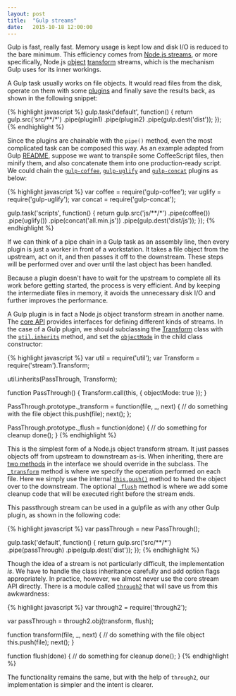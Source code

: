 ```yaml
---
layout: post
title:  "Gulp streams"
date:   2015-10-18 12:00:00
---
```


Gulp is fast, really fast. Memory usage is kept low and disk I/O is reduced to the bare minimum. This efficiency comes from [Node.js streams](https://nodejs.org/api/stream.html), or more specifically, Node.js [object](https://nodejs.org/api/stream.html#stream_object_mode) [transform](https://nodejs.org/api/stream.html#stream_class_stream_transform) streams, which is the mechanism Gulp uses for its inner workings.

A Gulp task usually works on file objects. It would read files from the disk, operate on them with some [plugins](http://gulpjs.com/plugins/) and finally save the results back, as shown in the following snippet:

{% highlight javascript %}
gulp.task('default', function() {
  return gulp.src('src/**/*')
    .pipe(plugin1)
    .pipe(plugin2)
    .pipe(gulp.dest('dist'));
});
{% endhighlight %}

Since the plugins are chainable with the `pipe()` method, even the most complicated task can be composed this way. As an example adapted from Gulp [README](https://github.com/gulpjs/gulp/blob/1ab1d2ad9ece791cf19b80c8f13fd02b05949a1e/README.md#sample-gulpfilejs), suppose we want to transpile some CoffeeScript files, then minify them, and also concatenate them into one production-ready script. We could chain the [`gulp-coffee`](https://www.npmjs.com/package/gulp-coffee), [`gulp-uglify`](https://www.npmjs.com/package/gulp-uglify) and [`gulp-concat`](https://www.npmjs.com/package/gulp-concat) plugins as below:

{% highlight javascript %}
var coffee = require('gulp-coffee');
var uglify = require('gulp-uglify');
var concat = require('gulp-concat');

gulp.task('scripts', function() {
  return gulp.src('js/**/*')
    .pipe(coffee())
    .pipe(uglify())
    .pipe(concat('all.min.js'))
    .pipe(gulp.dest('dist/js'));
});
{% endhighlight %}

If we can think of a pipe chain in a Gulp task as an assembly line, then every plugin is just a worker in front of a workstation. It takes a file object from the upstream, act on it, and then passes it off to the downstream. These steps will be performed over and over until the last object has been handled.

Because a plugin doesn't have to wait for the upstream to complete all its work before getting started, the process is very efficient. And by keeping the intermediate files in memory, it avoids the unnecessary disk I/O and further improves the performance.

A Gulp plugin is in fact a Node.js object transform stream in another name. The [core API](https://nodejs.org/api/stream.html#stream_stream) provides interfaces for defining different kinds of streams. In the case of a Gulp plugin, we should subclassing the [Transform](https://nodejs.org/api/stream.html#stream_class_stream_transform) class with the [`util.inherits`](https://nodejs.org/api/util.html#util_util_inherits_constructor_superconstructor) method, and set the [`objectMode`](https://nodejs.org/api/stream.html#stream_object_mode) in the child class constructor:

{% highlight javascript %}
var util = require('util');
var Transform = require('stream').Transform;

util.inherits(PassThrough, Transform);

function PassThrough() {
  Transform.call(this, { objectMode: true });
}

PassThrough.prototype._transform = function(file, _, next) {
  // do something with the file object
  this.push(file);
  next();
};

PassThrough.prototype._flush = function(done) {
  // do something for cleanup
  done();
}
{% endhighlight %}

This is the simplest form of a Node.js object transform stream. It just passes objects off from upstream to downstream as-is. When inheriting, there are [two methods](https://nodejs.org/api/stream.html#stream_api_for_stream_implementors) in the interface we should override in the subclass. The [`_transform`](https://nodejs.org/api/stream.html#stream_transform_transform_chunk_encoding_callback) method is where we specify the operation performed on each file. Here we simply use the internal [`this.push()`](https://nodejs.org/api/stream.html#stream_readable_push_chunk_encoding) method to hand the object over to the downstream. The optional [`_flush`](https://nodejs.org/api/stream.html#stream_transform_flush_callback) method is where we add some cleanup code that will be executed right before the stream ends.

This passthrough stream can be used in a gulpfile as with any other Gulp plugin, as shown in the following code:

{% highlight javascript %}
var passThrough = new PassThrough();

gulp.task('default', function() {
  return gulp.src('src/**/*')
    .pipe(passThrough)
    .pipe(gulp.dest('dist'));
});
{% endhighlight %}


Though the idea of a stream is not particularly difficult, the implementation *is*. We have to handle the class inheritance carefully and add option flags appropriately. In practice, however, we almost never use the core stream API directly. There is a module called [`through2`](https://www.npmjs.com/package/through2) that will save us from this awkwardness:

{% highlight javascript %}
var through2 = require('through2');

var passThrough = through2.obj(transform, flush);

function transform(file, _, next) {
  // do something with the file object
  this.push(file);
  next();
}

function flush(done) {
  // do something for cleanup
  done();
}
{% endhighlight %}

The functionality remains the same, but with the help of `through2`, our implementation is simpler and the intent is clearer.
